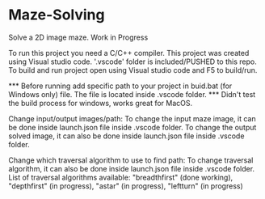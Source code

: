# Maze-Solving
Solve a 2D image maze.
Work in Progress


To run this project you need a C/C++ compiler.
This project was created using Visual studio code. '.vscode' folder is included/PUSHED to this repo.
To build and run project open using Visual studio code and F5 to build/run.

*** Before running add specific path to your project in buid.bat (for Windows only) file. The file is located inside .vscode folder.
*** Didn't test the build process for windows, works great for MacOS.

Change input/output images/path:
To change the input maze image, it can be done inside launch.json file inside .vscode folder.
To change the output solved image, it can also be done inside launch.json file inside .vscode folder.

Change which traversal algorithm to use to find path:
To change traversal algorithm, it can also be done inside launch.json file inside .vscode folder.
List of traversal algorithms available: 
  "breadthfirst" (done working), 
  "depthfirst" (in progress), 
  "astar" (in progress), 
  "leftturn" (in progress)